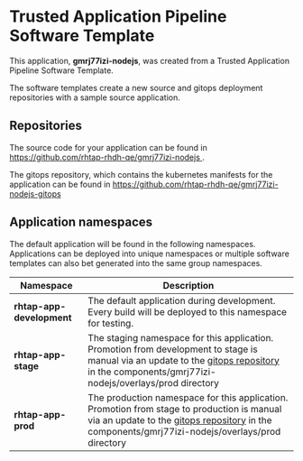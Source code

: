 # Trusted Application Pipeline Software Template

This application, **gmrj77izi-nodejs**, was created from a Trusted Application Pipeline Software Template.

The software templates create a new source and gitops deployment repositories with a sample source application. 

## Repositories

The source code for your application can be found in [https://github.com/rhtap-rhdh-qe/gmrj77izi-nodejs ](https://github.com/rhtap-rhdh-qe/gmrj77izi-nodejs ).
 
The gitops repository, which contains the kubernetes manifests for the application can be found in 
[https://github.com/rhtap-rhdh-qe/gmrj77izi-nodejs-gitops ](https://github.com/rhtap-rhdh-qe/gmrj77izi-nodejs-gitops ) 

## Application namespaces 

The default application will be found in the following namespaces. Applications can be deployed into unique namespaces or multiple software templates can also bet generated into the same group namespaces.  

|  Namespace   |  Description   |  
| -------- | -------- |   
| **rhtap-app-development** | The default application during development. Every build will be deployed to this namespace for testing. | 
| **rhtap-app-stage** | The staging namespace for this application. Promotion from development to stage is manual via an update to the [gitops repository](https://github.com/rhtap-rhdh-qe/gmrj77izi-nodejs-gitops ) in the components/gmrj77izi-nodejs/overlays/prod directory |  
| **rhtap-app-prod** | The production namespace for this application. Promotion from stage to production is manual via an update to the [gitops repository](https://github.com/rhtap-rhdh-qe/gmrj77izi-nodejs-gitops ) in the components/gmrj77izi-nodejs/overlays/prod directory | 